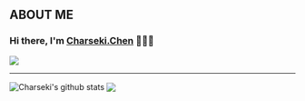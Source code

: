 ## ABOUT ME
### Hi there, I'm [Charseki.Chen](http://www.chenshengkai.com) 👋👋👋
![](https://img.shields.io/badge/TechStack-Linux%20%7C%20Python%20%7C%20JavaScript%20%7C%20Shell-blue?style=plastic&logo=appveyor)
<hr>
<a>
  <img align="center" src="https://github-readme-stats.vercel.app/api?username=charseki&show_icons=true&include_all_commits=true&theme=radical" 
  alt="Charseki's github stats" />
</a>
<a href="https://github.com/charseki/API_Auto_Test">
  <img align="center" src="https://github-readme-stats.vercel.app/api/pin/?username=charseki&repo=API_Auto_Test&theme=radical" />
</a>
<br/>
